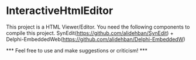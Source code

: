 # InteractiveHtmlEditor
This project is a HTML Viewer/Editor.
You need the following components to compile this project.
SynEdit(https://github.com/alidehban/SynEdit) + Delphi-EmbeddedWeb(https://github.com/alidehban/Delphi-EmbeddedW)

*** Feel free to use and make suggestions or criticism! ***
